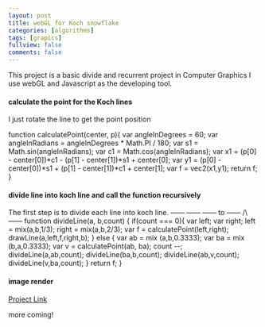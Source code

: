 ```yaml
---
layout: post
title: webGL for Koch snowflake
categories: [algorithms]
tags: [grapics]
fullview: false
comments: false
---
```

This project is a basic divide and recurrent project in Computer Graphics
I use webGL and Javascript as the developing tool.
#### calculate the point for the Koch lines
I just rotate the line to get the point position

function calculatePoint(center, p){
  var angleInDegrees = 60;
  var angleInRadians = angleInDegrees * Math.PI / 180;
  var s1 = Math.sin(angleInRadians);
  var c1 = Math.cos(angleInRadians);
  var x1 = (p[0] - center[0])*c1 - (p[1] - center[1])*s1 + center[0];
  var y1 = (p[0] - center[0])*s1 + (p[1] - center[1])*c1 + center[1];
  var f = vec2(x1,y1);
  return f;
}

#### divide line into koch line and call the function recursively
The first step is to divide each line into koch line.
—— —— ——  to —— /\——
function divideLine(a, b,count)
{
  if(count === 0){
    var left;
    var right;
    left = mix(a,b,1/3);
    right = mix(a,b,2/3);
    var f = calculatePoint(left,right);
    drawLine(a,left,f,right,b);
  }
  else {
    var ab = mix (a,b,0.3333);
    var ba = mix (b,a,0.3333);
    var v = calculatePoint(ab, ba);
    count --;
    divideLine(a,ab,count);
    divideLine(ba,b,count);
    divideLine(ab,v,count);
    divideLine(v,ba,count);
  }
    return f;
}


#### image render

[Project Link](https://scao7.github.io/cs435/project1/snowflake.html)

more coming!
